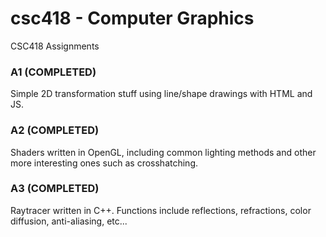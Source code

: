 # csc418 - Computer Graphics
CSC418 Assignments

### A1 (COMPLETED)
Simple 2D transformation stuff using line/shape drawings with HTML and JS.

### A2 (COMPLETED)
Shaders written in OpenGL, including common lighting methods and other more interesting ones such as crosshatching.

### A3 (COMPLETED)
Raytracer written in C++. Functions include reflections, refractions, color diffusion, anti-aliasing, etc...
